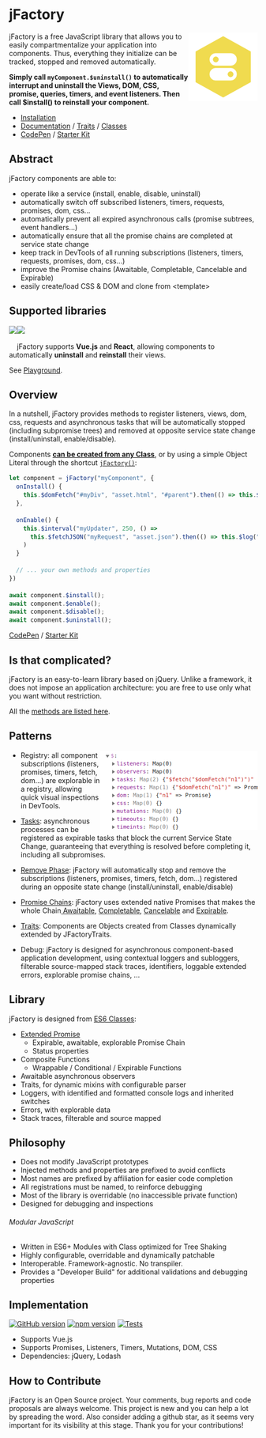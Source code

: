 # jFactory
<img align="right" width="140" src="img/jFactory.png">jFactory is a free JavaScript library that allows you to easily compartmentalize your application into components. Thus, everything they initialize can be  tracked, stopped and removed automatically.

**Simply call `myComponent.$uninstall()` to automatically interrupt and uninstall the Views, DOM, CSS, promise, queries, timers, and event listeners. Then call $install() to reinstall your component.**

* [Installation](ref-import.md)
* [Documentation](ref-index.md) / [Traits](ref-index.md#traits-component-features) / [Classes](ref-index.md#classes-internal-library)
* [CodePen](index-playground.md) /  [Starter Kit](https://github.com/jfactory-es/jfactory-starterkit)

## Abstract

jFactory components are able to:

- operate like a service (install, enable, disable, uninstall) 
- automatically switch off subscribed listeners, timers, requests, promises, <!--callbacks, -->dom, css... 
- automatically prevent all expired asynchronous calls (<!--callbacks, -->promise subtrees, event handlers...) 
- automatically ensure that all the promise chains are completed at service state change
- keep track in DevTools of all running subscriptions (listeners, timers, requests, promises, dom, css...)
- improve the Promise chains (Awaitable, Completable, Cancelable and Expirable)
- easily create/load CSS & DOM and clone from \<template> 

## Supported libraries

<img align="left" height="40" src="https://vuejs.org/images/logo.png"> 
<img height="40" src="https://upload.wikimedia.org/wikipedia/commons/a/a7/React-icon.svg">

jFactory supports **Vue.js** and **React**, allowing components to automatically **uninstall** and **reinstall** their views.

See [Playground](index-playground.md).

## Overview

In a nutshell, jFactory provides methods to register listeners, views, dom, css, requests and asynchronous tasks that will be automatically stopped (including subpromise trees) and removed at opposite service state change (install/uninstall, enable/disable). 

Components **[can be created from any Class](ref-components.md)**, 
or by using a simple Object Literal through the shortcut [`jFactory()`](ref-components.md#create-a-component-literal):  

```javascript
let component = jFactory("myComponent", {
  onInstall() {
    this.$domFetch("#myDiv", "asset.html", "#parent").then(() => this.$log("html loaded"));
  },

  onEnable() {
    this.$interval("myUpdater", 250, () =>
      this.$fetchJSON("myRequest", "asset.json").then(() => this.$log("updated"))
    )
  }

  // ... your own methods and properties
})

await component.$install(); 
await component.$enable();
await component.$disable(); 
await component.$uninstall();  
```
[CodePen](index-playground.md) / [Starter Kit](https://github.com/jfactory-es/jfactory-starterkit)

## Is that complicated?

jFactory is an easy-to-learn library based on jQuery. Unlike a framework, it does not impose an application architecture: you are free to use only what you want without restriction. 

All the [methods are listed here](ref-index.md#traits-component-features).

## Patterns

- Registry:<img align="right" src="img/pic1.png"> all component subscriptions (listeners, promises, timers, fetch, dom...) are explorable in a registry, allowing quick visual inspections in DevTools.

- [Tasks](TraitTask.md): asynchronous processes can be registered as expirable tasks that block the current Service State Change, guaranteeing that everything is resolved before completing it, including all subpromises. 

- [Remove Phase](TraitService-Phases.md#remove-phase): jFactory will automatically stop and remove the subscriptions (listeners, promises, timers, fetch, dom...) registered during an opposite state change (install/uninstall, enable/disable)

- [Promise Chains](JFactoryPromise.md): jFactory uses extended native Promises that makes the whole Chain[ Awaitable](JFactoryPromise.md#chain-awaitable), [Completable](JFactoryPromise.md#chain-completion--cancellation), [Cancelable](JFactoryPromise.md#chain-completion--cancellation) and [Expirable](JFactoryPromise.md#chain-expiration).

- [Traits](ref-components.md#create-a-component-base-class): Components are Objects created from Classes dynamically extended by JFactoryTraits. 

- Debug: jFactory is designed for asynchronous component-based application development, using contextual loggers and subloggers,
 filterable source-mapped stack traces, identifiers, loggable extended errors, explorable promise chains, ...
     
## Library   

jFactory is designed from [ES6 Classes](ref-index.md#classes-internal-library):

- [Extended Promise](JFactoryPromise.md)
    - Expirable, awaitable, explorable Promise Chain
    - Status properties 
- Composite Functions
    - Wrappable / Conditional / Expirable Functions
- Awaitable asynchronous observers
- Traits, for dynamic mixins with configurable parser
- Loggers, with identified and formatted console logs and inherited switches 
- Errors, with explorable data
- Stack traces, filterable and source mapped   

## Philosophy

- Does not modify JavaScript prototypes
- Injected methods and properties are prefixed to avoid conflicts 
- Most names are prefixed by affiliation for easier code completion
- All registrations must be named, to reinforce debugging 
- Most of the library is overridable (no inaccessible private function)
- Designed for debugging and inspections

###### Modular JavaScript
  
- Written in ES6+ Modules with Class optimized for Tree Shaking
- Highly configurable, overridable and dynamically patchable
- Interoperable. Framework-agnostic. No transpiler.  
- Provides a "Developer Build" for additional validations and debugging properties   

## Implementation
[![GitHub version](https://img.shields.io/github/package-json/v/jfactory-es/jfactory.svg?label=git)](https://github.com/jfactory-es/jfactory)
[![npm version](https://img.shields.io/npm/v/jfactory-es.svg)](https://www.npmjs.com/package/jfactory-es)
[![Tests](https://github.com/jfactory-es/jfactory/workflows/Node%20CI/badge.svg)](#implementation)
<!--
[![](https://img.shields.io/github/issues/jfactory-es/jfactory.svg?style=flat)](#implementation)
[![](https://img.shields.io/snyk/vulnerabilities/npm/jfactory-es.svg)](#implementation) 
-->

- Supports Vue.js
- Supports Promises, Listeners, Timers, Mutations, DOM, CSS   
- Dependencies: jQuery, Lodash

## How to Contribute

jFactory is an Open Source project. Your comments, bug reports and code proposals are always welcome. This project is new and you can help a lot by spreading the word. Also consider adding a github star, as it seems very important for its visibility at this stage. Thank you for your contributions! 
